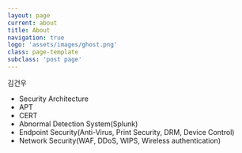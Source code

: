 ```yaml
---
layout: page
current: about
title: About
navigation: true
logo: 'assets/images/ghost.png'
class: page-template
subclass: 'post page'
---
```


김건우

- Security Architecture
- APT
- CERT
- Abnormal Detection System(Splunk)
- Endpoint Security(Anti-Virus, Print Security, DRM, Device Control)
- Network Security(WAF, DDoS, WIPS, Wireless authentication)